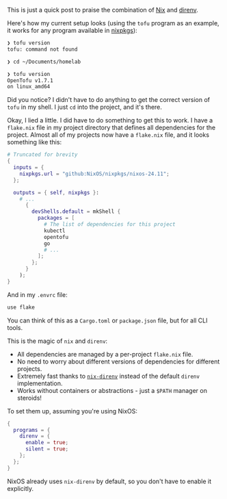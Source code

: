 This is just a quick post to praise the combination of [Nix](https://nixos.org)
and [direnv](https://direnv.net).

Here's how my current setup looks (using the `tofu` program as an example, it
works for any program available in
[nixpkgs](https://search.nixos.org/packages)):

```sh
❯ tofu version
tofu: command not found

❯ cd ~/Documents/homelab

❯ tofu version
OpenTofu v1.7.1
on linux_amd64
```

Did you notice? I didn't have to do anything to get the correct version of
`tofu` in my shell. I just `cd` into the project, and it's there.

Okay, I lied a little. I did have to do something to get this to work. I have a
`flake.nix` file in my project directory that defines all dependencies for the
project. Almost all of my projects now have a `flake.nix` file, and it looks
something like this:

```nix
# Truncated for brevity
{
  inputs = {
    nixpkgs.url = "github:NixOS/nixpkgs/nixos-24.11";
  };

  outputs = { self, nixpkgs }:
    # ...
      {
        devShells.default = mkShell {
          packages = [
            # The list of dependencies for this project
            kubectl
            opentofu
            go
            # ...
          ];
        };
      }
    );
}
```

And in my `.envrc` file:

```sh
use flake
```

You can think of this as a `Cargo.toml` or `package.json` file, but for all CLI
tools.

This is the magic of `nix` and `direnv`:

- All dependencies are managed by a per-project `flake.nix` file.
- No need to worry about different versions of dependencies for different
  projects.
- Extremely fast thanks to
  [`nix-direnv`](https://github.com/nix-community/nix-direnv) instead of the
  default `direnv` implementation.
- Works without containers or abstractions - just a `$PATH` manager on steroids!

To set them up, assuming you're using NixOS:

```nix
{
  programs = {
    direnv = {
      enable = true;
      silent = true;
    };
  };
}
```

NixOS already uses `nix-direnv` by default, so you don't have to enable it
explicitly.
